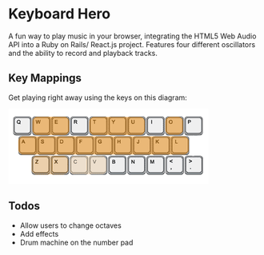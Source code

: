 Keyboard Hero
=============
A fun way to play music in your browser, integrating the HTML5 Web Audio API into
a Ruby on Rails/ React.js project. Features four different oscillators and the
ability to record and playback tracks.

Key Mappings
------------
Get playing right away using the keys on this diagram:<br />

![key mappings diagram](app/assets/images/ckeyboard.png)

Todos
-----
* Allow users to change octaves
* Add effects
* Drum machine on the number pad
